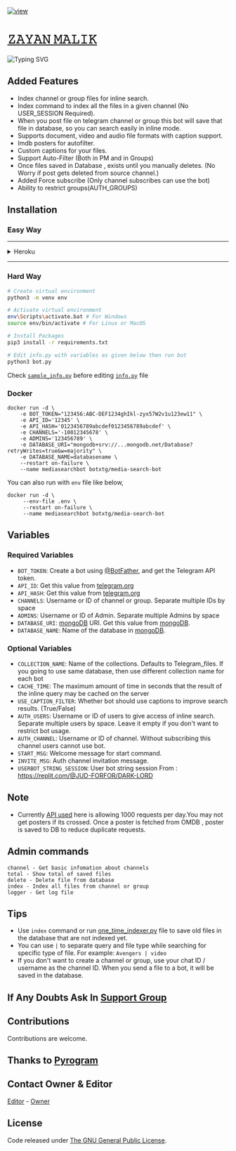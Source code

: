<a href="https://en.wikipedia.org/wiki/Pikachu">
  <img src="zAYAN_MALIK.png" alt="view">    
   


# [𝚉𝙰𝚈𝙰𝙽 𝙼𝙰𝙻𝙸𝙺](http://telegram.me/PC_autofilterBot)
  
  ![Typing SVG](https://readme-typing-svg.herokuapp.com/?lines=Adv+Auto+Filter+bot+V2;Click+Deploy+to+Heroku+Button;By+Mickey)

## Added Features
* Index channel or group files for inline search.
* Index command to index all the files in a given channel (No USER_SESSION Required).
* When you post file on telegram channel or group this bot will save that file in database, so you can search easily in inline mode.
* Supports document, video and audio file formats with caption support.
* Imdb posters for autofilter.
* Custom captions for your files.
* Support Auto-Filter (Both in PM and in Groups)
* Once files saved in Database , exists until you manually deletes. (No Worry if post gets deleted from source channel.)
* Added Force subscribe (Only channel subscribes can use the bot)
* Ability to restrict groups(AUTH_GROUPS)
  
## Installation

 ### Easy Way
-------------------
<html>
<body>

<details close>
  <summary>Heroku</summary>
  <p><p><a href="https://heroku.com/deploy?template=https://github.com/Scammaster/Zayan-Malik-V2"><img src="https://img.shields.io/badge/Deploy%20Zayan%20Malik%20To%20Heroku-blueviolet?style=for-the-badge&logo=heroku" width="300""/></a></p></p>
</details>

</body>
</html>

--------------------
  
### Hard Way
```bash
# Create virtual environment
python3 -m venv env

# Activate virtual environment
env\Scripts\activate.bat # For Windows
source env/bin/activate # For Linux or MacOS

# Install Packages
pip3 install -r requirements.txt

# Edit info.py with variables as given below then run bot
python3 bot.py
```
Check [`sample_info.py`](sample_info.py) before editing [`info.py`](info.py) file

### Docker
```
docker run -d \
    -e BOT_TOKEN="123456:ABC-DEF1234ghIkl-zyx57W2v1u123ew11" \
    -e API_ID='12345' \
    -e API_HASH='0123456789abcdef0123456789abcdef' \
    -e CHANNELS='-10012345678' \
    -e ADMINS='123456789' \
    -e DATABASE_URI="mongodb+srv://...mongodb.net/Database?retryWrites=true&w=majority" \
    -e DATABASE_NAME=databasename \
    --restart on-failure \
    --name mediasearchbot botxtg/media-search-bot
```
You can also run with `env` file like below,
```
docker run -d \ 
     --env-file .env \
     --restart on-failure \
     --name mediasearchbot botxtg/media-search-bot
```

## Variables
### Required Variables
* `BOT_TOKEN`: Create a bot using [@BotFather](https://telegram.dog/BotFather), and get the Telegram API token.
* `API_ID`: Get this value from [telegram.org](https://my.telegram.org/apps)
* `API_HASH`: Get this value from [telegram.org](https://my.telegram.org/apps)
* `CHANNELS`: Username or ID of channel or group. Separate multiple IDs by space
* `ADMINS`: Username or ID of Admin. Separate multiple Admins by space
* `DATABASE_URI`: [mongoDB](https://www.mongodb.com) URI. Get this value from [mongoDB](https://www.mongodb.com).
* `DATABASE_NAME`: Name of the database in [mongoDB](https://www.mongodb.com). 

### Optional Variables
* `COLLECTION_NAME`: Name of the collections. Defaults to Telegram_files. If you going to use same database, then use different collection name for each bot
* `CACHE_TIME`: The maximum amount of time in seconds that the result of the inline query may be cached on the server
* `USE_CAPTION_FILTER`: Whether bot should use captions to improve search results. (True/False)
* `AUTH_USERS`: Username or ID of users to give access of inline search. Separate multiple users by space. Leave it empty if you don't want to restrict bot usage.
* `AUTH_CHANNEL`: Username or ID of channel. Without subscribing this channel users cannot use bot.
* `START_MSG`: Welcome message for start command.
* `INVITE_MSG`: Auth channel invitation message.
* `USERBOT_STRING_SESSION`: User bot string session From : https://replit.com/@JUD-FORFOR/DARK-LORD
    
## Note
* Currently [API used](http://www.omdbapi.com) here is allowing 1000 requests per day.You may not get posters if its crossed. 
Once a poster is fetched from OMDB , poster is saved to DB to reduce duplicate requests.
    
## Admin commands
```
channel - Get basic infomation about channels
total - Show total of saved files
delete - Delete file from database
index - Index all files from channel or group
logger - Get log file
```

## Tips
* Use `index` command or run [one_time_indexer.py](one_time_indexer.py) file to save old files in the database that are not indexed yet.
* You can use `|` to separate query and file type while searching for specific type of file. For example: `Avengers | video`
* If you don't want to create a channel or group, use your chat ID / username as the channel ID. When you send a file to a bot, it will be saved in the database.
    
## If Any Doubts Ask In [Support Group](telegram.me/STMbOTsUPPORTgROUP)

## Contributions
Contributions are welcome.

## Thanks to [Pyrogram](https://github.com/pyrogram/pyrogram)

## Contact Owner & Editor
[Editor](https://t.me/VAMPIRE_KING_NO_1) - [Owner](https://t.me/Peace_fighter_No1)

## License
Code released under [The GNU General Public License](LICENSE).
    

